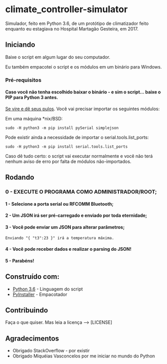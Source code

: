 # climate_controller-simulator

Simulador, feito em Python 3.6, de um protótipo de climatizador feito enquanto eu estagiava no Hospital Martagão Gesteira, em 2017.


## Iniciando

Baixe o script em algum lugar do seu computador.

Eu também empacotei o script e os módulos em um binário para Windows.

### Pré-requisitos

#### Caso você não tenha escolhido baixar o binário - e sim o script... baixe o PIP para Python 3 antes. 

[Se vire e dê seus pulos](https://pip.pypa.io/en/stable/installing/).
Você vai precisar importar os seguintes módulos:

Em uma máquina *nix/BSD:

```
sudo -H python3 -m pip install pySerial simplejson 
```

Pode existir ainda a necessidade de importar o serial.tools.list_ports:

```
sudo -H python3 -m pip install serial.tools.list_ports
```


Caso dê tudo certo: o script vai executar normalmente e você não terá nenhum aviso de erro por falta de módulos não-importados.


## Rodando

### 0 - EXECUTE O PROGRAMA COMO ADMINISTRADOR/ROOT;
#### 1 - Selecione a porta serial ou RFCOMM Bluetooth;
#### 2 - Um JSON irá ser pré-carregado e enviado por toda eternidade;
#### 3 - Você pode enviar um JSON para alterar parâmetros;

```
Enviando "{ "t3":23 }" irá a temperatura máxima.

```
#### 4 - Você pode receber dados e realizar o parsing do JSON!
#### 5 - Parabéns!


## Construído com:

* [Python 3.6](https://docs.python.org/3/) - Linguagem do script
* [PyInstaller](http://www.pyinstaller.org/documentation.html) - Empacotador


## Contribuindo

Faça o que quiser. Mas leia a licença --> [LICENSE]


## Agradecimentos

* Obrigado StackOverflow - por existir
* Obrigado Miquéias Vasconcelos por me iniciar no mundo do Python

